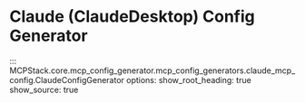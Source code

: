 # Claude (ClaudeDesktop) Config Generator

::: MCPStack.core.mcp_config_generator.mcp_config_generators.claude_mcp_config.ClaudeConfigGenerator
    options:
      show_root_heading: true
      show_source: true
